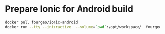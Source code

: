 # Prepare Ionic for Android build
```bash
docker pull fourgeo/ionic-android
docker run --tty --interactive  --volume=`pwd`:/opt/workspace/  fourgeo/ionic-android /bin/bash
```
